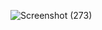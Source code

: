 ![Screenshot (273)](https://github.com/user-attachments/assets/05b07e98-7b53-4aa1-93b7-7258a390ca22)
